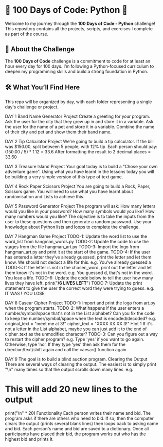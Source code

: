 # 🐍 100 Days of Code: Python 🚀

Welcome to my journey through the **100 Days of Code - Python** challenge! This repository contains all the projects, scripts, and exercises I complete as part of the course.

## 📘 About the Challenge

The **100 Days of Code** challenge is a commitment to code for at least an hour every day for 100 days. I’m following a Python-focused curriculum to deepen my programming skills and build a strong foundation in Python.

## 🛠 What You’ll Find Here

This repo will be organized by day, with each folder representing a single day's challenge or project.

DAY 1
Band Name Generator Project
Create a greeting for your program.
Ask the user for the city that they grew up in and store it in a variable.
Ask the user for the name of a pet and store it in a variable.
Combine the name of their city and pet and show them their band name.

DAY 2
Tip Calculator Project
We're going to build a tip calculator.
If the bill was $150.00, split between 5 people, with 12% tip.
Each person should pay:
(150.00 / 5) * 1.12 = 33.6
After formatting the result to 2 decimal places = 33.60

DAY 3 
Treasure Island Project
Your goal today is to build a "Chose your own adventure game". Using what you have learnt in the lessons today you will be building a very simple version of this type of text game.

DAY 4
Rock Paper Scissors Project
You are going to build a Rock, Paper, Scissors game. You will need to use what you have learnt about randomisation and Lists to achieve this.

DAY 5
Password Generator Project
The program will ask:
How many letters would you like in your password?
How many symbols would you like?
How many numbers would you like?
The objective is to take the inputs from the user to these questions and then generate a random password. Use your knowledge about Python lists and loops to complete the challenge.

DAY 7 
Hangman Game Project
TODO-1:
Update the word list to use the word_list from hangman_words.py
TODO-2:
Update the code to use the stages from the file hangman_art.py
TODO-3:
Import the logo from hangman_art.py and print it at the start of the game.
TODO-4:
If the user has entered a letter they've already guessed, print the letter and let them know.
We should not deduct a life for this.
e.g. You've already guessed a
TODO-5:
If the letter is not in the chosen_word, print out the letter and let them know it's not in the word.
e.g. You guessed d, that's not in the word. You lose a life.
TODO-6:
Update the code below to tell the user how many lives they have left. print("****************************<???>/6 LIVES LEFT****************************")
TODO 7:
Update the print statement to give the user the correct word they were trying to guess.
e.g. IT WAS <Correct Word>! YOU LOSE

DAY 8
Casear Cipher Project
TODO-1:
Import and print the logo from art.py when the program starts.
TODO-2:
What happens if the user enters a number/symbol/space that's not in the List alphabet?
Can you fix the code to keep the number/symbol/space when the text is encoded/decoded?
e.g.
original_text = "meet me at 3!"
cipher_text = "XXXX XX XX 3!"
 Hint 1 
If it's not a letter in the List alphabet, maybe you can just add it to the end of cipher_text as the unmodified character?
TODO-3:
Can you figure out a way to restart the cipher program?
e.g.
Type 'yes' if you want to go again. Otherwise, type 'no'.
If they type 'yes' then ask them for the direction/text/shift again and call the caesar() function again.

DAY 9
The goal is to build a blind auction program.
Clearing the Output
There are several ways of clearing the output. The easiest is to simply print "\n" many times so that the output scrolls down many lines.
e.g.
# This will add 20 new lines to the output
print("\n" * 20)
Functionality
Each person writes their name and bid.
The program asks if there are others who need to bid. If so, then the computer clears the output (prints several blank lines) then loops back to asking name and bid.
Each person's name and bid are saved to a dictionary.
Once all participants have placed their bid, the program works out who has the highest bid and prints it.


